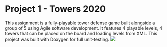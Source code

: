 # Project 1 - Towers 2020
This assignment is a fully-playable tower defense game built alongside a group of 5 using Agile software development. It features 4 playable levels, 4 towers that can be placed on the board and loading levels from XML. This project was built with Doxygen for full unit-testing.
<img src="https://i.imgur.com/Ee5Zlts.png"> <br>